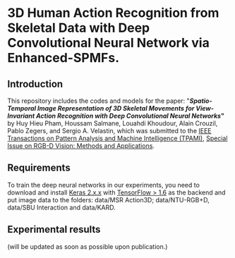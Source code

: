# 3D Human Action Recognition from Skeletal Data with Deep Convolutional Neural Network via Enhanced-SPMFs.

## Introduction

This repository includes the codes and models for the paper: "**_Spatio-Temporal Image Representation of 3D Skeletal Movements for View-Invariant Action Recognition with Deep Convolutional Neural Networks_"** by Huy Hieu Pham, Houssam Salmane, Louahdi Khoudour, Alain Crouzil, Pablo Zegers, and Sergio A. Velastin, which was submitted to the [IEEE Transactions on Pattern Analysis and Machine Intelligence (TPAMI)](https://www.computer.org/web/tpami), [Special Issue on RGB-D Vision: Methods and Applications](http://yulanguo.me/pami.html).


## Requirements

To train the deep neural networks in our experiments, you need to download and install [Keras 2.x.x](https://keras.io/) with [TensorFlow > 1.6](https://www.tensorflow.org/) as the backend and put image data to the folders: data/MSR Action3D; data/NTU-RGB+D, data/SBU Interaction and data/KARD. 

## Experimental results

(will be updated as soon as possible upon publication.)
